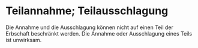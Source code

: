 # Teilannahme; Teilausschlagung

Die Annahme und die Ausschlagung können nicht auf einen Teil der Erbschaft beschränkt werden. Die Annahme oder Ausschlagung eines Teils ist unwirksam. 

